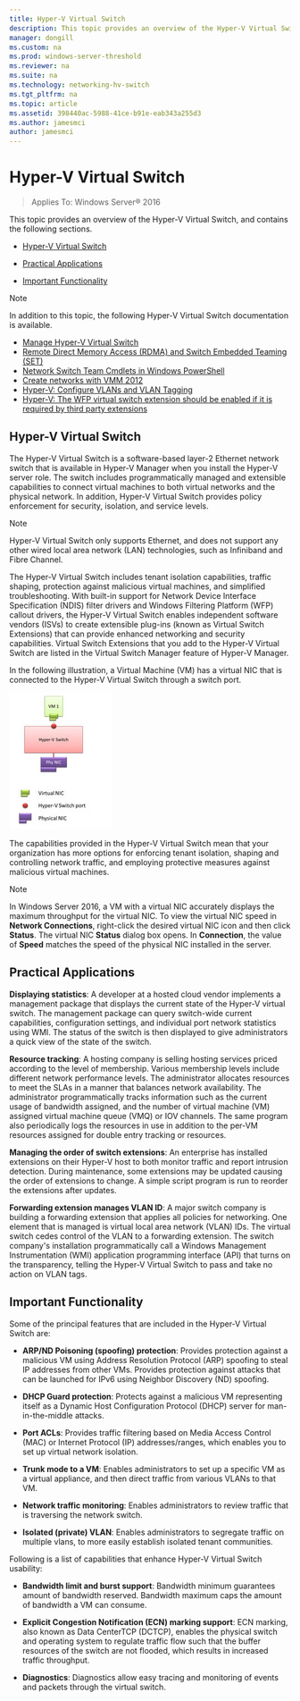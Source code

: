 ```yaml
---
title: Hyper-V Virtual Switch
description: This topic provides an overview of the Hyper-V Virtual Switch in Windows Server 2016. 
manager: dongill
ms.custom: na
ms.prod: windows-server-threshold
ms.reviewer: na
ms.suite: na
ms.technology: networking-hv-switch
ms.tgt_pltfrm: na
ms.topic: article
ms.assetid: 398440ac-5988-41ce-b91e-eab343a255d3
ms.author: jamesmci
author: jamesmci
---
```

# Hyper-V Virtual Switch

>Applies To: Windows Server&reg; 2016

This topic provides an overview of the Hyper-V Virtual Switch, and contains the following sections.  
  
-   [Hyper-V Virtual Switch](#bkmk_switch)  
  
-   [Practical Applications](#bkmk_apps)  
  
-   [Important Functionality](#bkmk_func)  
  
> [!NOTE]  
> In addition to this topic, the following Hyper-V Virtual Switch documentation is available.  
>   
> - [Manage Hyper-V Virtual Switch](Manage-Hyper-V-Virtual-Switch.md) 
> - [Remote Direct Memory Access &#40;RDMA&#41; and Switch Embedded Teaming &#40;SET&#41;](RDMA-and-Switch-Embedded-Teaming.md)
> - [Network Switch Team Cmdlets in Windows PowerShell](https://technet.microsoft.com/library/jj553812.aspx)
> - [Create networks with VMM 2012](http://social.technet.microsoft.com/wiki/contents/articles/3140.create-networks-with-vmm-2012.aspx)  
> - [Hyper-V: Configure VLANs and VLAN Tagging](http://social.technet.microsoft.com/wiki/contents/articles/1306.hyper-v-configure-vlans-and-vlan-tagging.aspx)  
> - [Hyper-V: The WFP virtual switch extension should be enabled if it is required by third party extensions](http://social.technet.microsoft.com/wiki/contents/articles/13071.hyper-v-the-wfp-virtual-switch-extension-should-be-enabled-if-it-is-required-by-third-party-extensions.aspx)  
  
## <a name="bkmk_switch"></a>Hyper-V Virtual Switch  
The  Hyper-V Virtual Switch is a software-based layer-2 Ethernet network switch that is available in Hyper-V Manager when you install the Hyper-V server role. The switch includes programmatically managed and extensible capabilities to connect virtual machines to both virtual networks and the physical network. In addition, Hyper-V Virtual Switch provides policy enforcement for security, isolation, and service levels.  
  
> [!NOTE]  
> Hyper-V Virtual Switch only supports Ethernet, and does not support any other wired local area network (LAN) technologies, such as Infiniband and Fibre Channel.  
  
The Hyper-V Virtual Switch includes tenant isolation capabilities, traffic shaping, protection against malicious virtual machines, and simplified troubleshooting. With built-in support for Network Device Interface Specification (NDIS) filter drivers and Windows Filtering Platform (WFP) callout drivers, the Hyper-V Virtual Switch enables independent software vendors (ISVs) to create extensible plug-ins (known as Virtual Switch Extensions) that can provide enhanced networking and security capabilities. Virtual Switch Extensions that you add to the Hyper-V Virtual Switch are listed in the Virtual Switch Manager feature of Hyper-V Manager.  
  
In the following illustration, a Virtual Machine (VM) has a virtual NIC that is connected to the Hyper-V Virtual Switch through a switch port.  
  
![Virtual Switch connections](../../media/Hyper-V-Virtual-Switch/Vswitch_01.jpg)  
  
The capabilities provided in the Hyper-V Virtual Switch mean that your organization has more options for enforcing tenant isolation, shaping and controlling network traffic, and employing protective measures against malicious virtual machines.

>[!NOTE]
> In Windows Server 2016, a VM with a virtual NIC accurately displays the maximum throughput for the virtual NIC. To view the virtual NIC speed in **Network Connections**, right-click the desired virtual NIC icon and then click **Status**. The virtual NIC **Status** dialog box opens. In **Connection**, the value of **Speed** matches the speed of the physical NIC installed in the server.
  
## <a name="bkmk_apps"></a>Practical Applications  
**Displaying statistics**: A developer at a hosted cloud vendor implements a management package that displays the current state of the Hyper-V virtual switch. The management package can query switch-wide current capabilities, configuration settings, and individual port network statistics using WMI. The status of the switch is then displayed to give administrators a quick view of the state of the switch.  
  
**Resource tracking**: A hosting company is selling hosting services priced according to the level of membership. Various membership levels include different network performance levels. The administrator allocates resources to meet the SLAs in a manner that balances network availability. The administrator programmatically tracks information such as the current usage of bandwidth assigned, and the number of virtual machine (VM) assigned virtual machine queue (VMQ) or IOV channels. The same program also periodically logs the resources in use in addition to the per-VM resources assigned for double entry tracking or resources.  
  
**Managing the order of switch extensions**: An enterprise has installed extensions on their Hyper-V host to both monitor traffic and report intrusion detection. During maintenance, some extensions may be updated causing the order of extensions to change. A simple script program is run to reorder the extensions after updates.  
  
**Forwarding extension manages VLAN ID**: A major switch company is building a forwarding extension that applies all policies for networking. One element that is managed is virtual local area network (VLAN) IDs. The virtual switch cedes control of the VLAN to a forwarding extension. The switch company's installation programmatically call a Windows Management Instrumentation (WMI) application programming interface (API) that turns on the transparency, telling the Hyper-V Virtual Switch to pass and take no action on VLAN tags.  
  
## <a name="bkmk_func"></a>Important Functionality  
Some of the principal features that are included in the Hyper-V Virtual Switch are:  
  
-   **ARP/ND Poisoning (spoofing) protection**: Provides protection against a malicious VM using Address Resolution Protocol (ARP) spoofing to steal IP addresses from other VMs. Provides protection against attacks that can be launched for IPv6 using Neighbor Discovery (ND) spoofing.  
  
-   **DHCP Guard protection**: Protects against a malicious VM representing itself as a Dynamic Host Configuration Protocol (DHCP) server for man-in-the-middle attacks.  
  
-   **Port ACLs**: Provides traffic filtering based on Media Access Control (MAC) or Internet Protocol (IP) addresses/ranges, which enables you to set up virtual network isolation.  
  
-   **Trunk mode to a VM**: Enables administrators to set up a specific VM as a virtual appliance, and then direct traffic from various VLANs to that VM.  
  
-   **Network traffic monitoring**: Enables administrators to review traffic that is traversing the network switch.  
  
-   **Isolated (private) VLAN**: Enables administrators to segregate traffic on multiple vlans, to more easily establish isolated tenant communities.  
  
Following is a list of capabilities that enhance Hyper-V Virtual Switch usability:  
  
-   **Bandwidth limit and burst support**: Bandwidth minimum guarantees amount of bandwidth reserved. Bandwidth maximum caps the amount of bandwidth a VM can consume.  
  
-   **Explicit Congestion Notification (ECN) marking support**:  ECN marking, also known as Data CenterTCP (DCTCP), enables the physical switch and operating system to regulate traffic flow such that the buffer resources of the switch are not flooded, which results in increased traffic throughput.  
  
-   **Diagnostics**: Diagnostics allow easy tracing and monitoring of events and packets through the virtual switch.  
  


